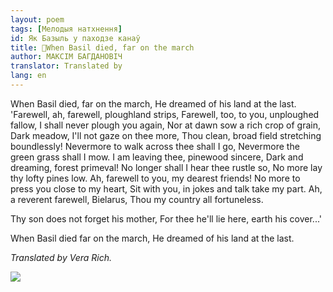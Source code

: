 ```yaml
---
layout: poem
tags: [Мелодыя натхнення]
id: Як Базыль у паходзе канаў
title: 🚧When Basil died, far on the march
author: МАКСІМ БАГДАНОВІЧ
translator: Translated by 
lang: en
---
```



 
When Basil died, far on the march, He dreamed of his land at the last. 'Farewell, ah, farewell, ploughland strips, Farewell, too, to you, unploughed fallow, I shall never plough you again, Nor at dawn sow a rich crop of grain, Dark meadow, I'll not gaze on thee more, Thou clean, broad field stretching boundlessly! Nevermore to walk across thee shall I go, Nevermore the green grass shall I mow. I am leaving thee, pinewood sincere, Dark and dreaming, forest primeval! No longer shall I hear thee rustle so, No more lay thy lofty pines low. Ah, farewell to you, my dearest friends! No more to press you close to my heart, Sit with you, in jokes and talk take my part. Ah, a reverent farewell, Bielarus, Thou my country all fortuneless.

Thy son does not forget his mother, For thee he'll lie here, earth his cover...'

When Basil died far on the march, He dreamed of his land at the last.

_Translated by Vera Rich._

![](2022-%D0%9C%D1%96%D0%BD%D1%81%D0%BA-%D0%BB%D1%83%D1%87%D0%BD%D0%B0%D1%81%D1%86%D1%8C-%D0%BC%D1%96%D0%BA%D0%BE%D0%BB%D0%B0-%D0%BC%D1%8F%D1%82%D0%BB%D1%96%D1%86%D0%BA%D1%96_html_4d6249849f83e7c0.jpg)

  
  
